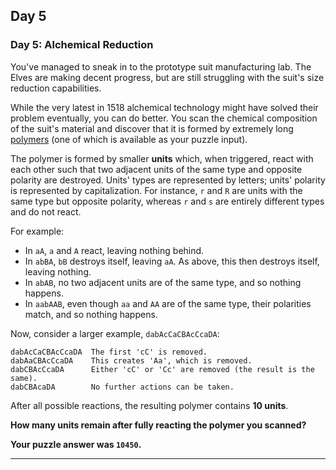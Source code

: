 ## Day 5

### Day 5: Alchemical Reduction

You've managed to sneak in to the prototype suit manufacturing lab. The Elves 
are making decent progress, but are still struggling with the suit's size reduction 
capabilities.

While the very latest in 1518 alchemical technology might have solved their problem 
eventually, you can do better. You scan the chemical composition of the suit's material 
and discover that it is formed by extremely long  [polymers](https://en.wikipedia.org/wiki/Polymer) 
(one of which is available as  your puzzle input).

The polymer is formed by smaller **units** which, when triggered, react with each other 
such that two adjacent units of the same type and opposite polarity are destroyed. 
Units' types are represented by letters; units' polarity is represented by capitalization. 
For instance, `r` and `R` are units with the same type but opposite polarity, whereas `r` 
and `s` are entirely different types and do not react.

For example:

- In `aA`, `a` and `A` react, leaving nothing behind.
- In `abBA`, `bB` destroys itself, leaving `aA`. As above, this then destroys itself, leaving nothing.
- In `abAB`, no two adjacent units are of the same type, and so nothing happens.
- In `aabAAB`, even though `aa` and `AA` are of the same type, their polarities match, and so nothing happens.

Now, consider a larger example, `dabAcCaCBAcCcaDA`:

```
dabAcCaCBAcCcaDA  The first 'cC' is removed.
dabAaCBAcCcaDA    This creates 'Aa', which is removed.
dabCBAcCcaDA      Either 'cC' or 'Cc' are removed (the result is the same).
dabCBAcaDA        No further actions can be taken.
```

After all possible reactions, the resulting polymer contains **10 units**.

**How many units remain after fully reacting the polymer you scanned?**

**Your puzzle answer was `10450`.**

----

